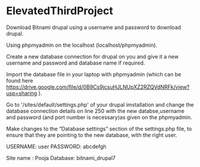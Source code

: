# ElevatedThirdProject
Download Bitnami drupal using a username and password to download drupal. 

Using phpmyadmin on the localhost (localhost/phpmyadmin).

Create a new database connection for drupal on you and give it a new username and password and database name if required. 

Import the database file in your laptop with phpmyadmin (which can be found here https://drive.google.com/file/d/0B9Cs9jcsuHJLNUpXZ2RZQVdNRFk/view?usp=sharing ).

Go to '/sites/default/settings.php' of your drupal imstallation and change the database connection details on line 250 with the new databse,username and password (and port number is necessary)as given on the phpmyadmin.

Make changes to the “Database settings” section of the settings.php file, to ensure that they are pointing to the new database, with the right user.

USERNAME: user
PASSWORD: abcdefgh

Site name : Pooja
Database: bitnami_drupal7
